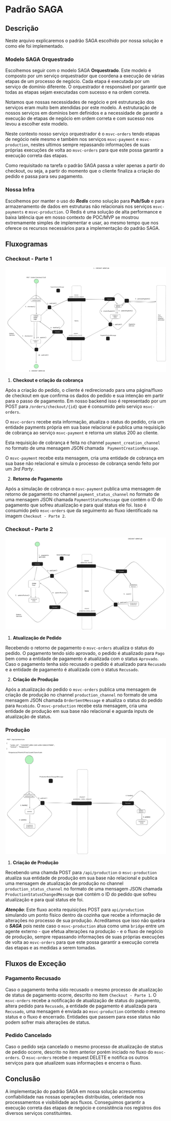 # Padrão SAGA

## Descrição

Neste arquivo explicaremos o padrão SAGA escolhido por nossa solução e como ele foi implementado.

### Modelo SAGA Orquestrado

Escolhemos seguir com o modelo SAGA **Orquestrado**. Este modelo é composto por um serviço orquestrador que coordena a
execução de várias etapas de um processo de negócio. Cada etapa é executada por um serviço de domínio diferente. O
orquestrador é responsável por garantir que todas as etapas sejam executadas com sucesso e na ordem correta.

Notamos que nossas necessidades de negócio e pré estruturação dos serviços eram muito bem atendidas por este modelo. A
estruturação de nossos serviços em domínios bem definidos e a necessidade de garantir a execução de etapas de negócio
em ordem correta e com sucesso nos levou a escolher este modelo.

Neste contexto nosso serviço orquestrador é o `msvc-orders` tendo etapas de negócio nele mesmo e também nos
serviços `msvc-payment` e `msvc-production`, nestes ultimos sempre repassando informações de suas próprias execuções
de volta ao `msvc-orders` para que este possa garantir a execução correta das etapas.

Como requisitado na tarefa o padrão SAGA passa a valer apenas a partir do checkout, ou seja, a partir do momento que o
cliente finaliza a criação do pedido e passa para seu pagamento.

### Nossa Infra

Escolhemos por manter o uso do **_Redis_** como solução para **Pub/Sub** e para armazenamento de dados em estruturas não
relacionais nos serviços `msvc-payments` e `msvc-production`. O Redis é uma solução de alta performance e baixa latência
que em nosso contexto de POC/MVP se mostrou extremamente simples de implementar e usar, ao mesmo tempo que nos oferece
os recursos necessários para a implementação do padrão SAGA.

## Fluxogramas

### Checkout - Parte 1

![checkout-1.png](checkout-1.png)

1. **Checkout e criação da cobrança**

Após a criação do pedido, o cliente é redirecionado para uma página/fluxo de checkout em que confirma os dados do pedido
e sua intenção em partir para o passo de pagamento. Em nosso backend isso é representado por um POST
para `/orders/checkout/{id}` que é consumido pelo serviço `msvc-orders`.

O `msvc-orders` recebe esta informação, atualiza o status do pedido, cria um entidade payments própria em sua base
relacional e publica uma requisição de cobrança ao serviço `msvc-payment` e retorna um status 200 ao cliente.

Esta requisição de cobrança é feita no channel `payment_creation_channel` no formato de uma mensagem JSON chamada `
PaymentCreationMessage`.

O `msvc-payment` recebe esta mensagem, cria uma entidade de cobrança em sua base não relacional e simula o processo de
cobrança sendo feito por um _3rd Party_.

2. **Retorno de Pagamento**

Após a simulação de cobrança o `msvc-payment` publica uma mensagem de retorno de pagamento no
channel `payment_status_channel` no formato de uma mensagem JSON chamada `PaymentStatusMessage` que contém o ID do
pagamento
que sofreu atualização e para qual status ele foi. Isso é consumido pelo `msvc-orders` que da seguimento ao fluxo
identificado na
imagem `Checkout - Parte 2`.

### Checkout - Parte 2

![checkout-2.png](checkout-2.png)

1. **Atualização de Pedido**

Recebendo o retorno de pagamento o `msvc-orders` atualiza o status do pedido. O pagamento tendo sido aprovado, o pedido
é atualizado para `Pago` bem como a entidade de pagamento é atualizada com o status `Aprovado`. Caso o pagamento tenha
sido recusado o pedido é atualizado para `Recusado` e a entidade de pagamento é atualizada com o status `Recusado`.

2. **Criação de Produção**

Após a atualização do pedido o `msvc-orders` publica uma mensagem de criação de produção no channel `production_channel`
no formato de uma mensagem JSON chamada `OrderSentMessage` e atualiza o status do pedido para `Recebido`.
O `msvc-production`
recebe esta mensagem, cria uma entidade de produção em sua base não relacional e aguarda inputs de atualização de
status.

### Produção

![production-1.png](production-1.png)

1. **Criação de Produção**

Recebendo uma chamda POST para `/api/production` o `msvc-production` atualiza sua entidade de produção em sua base não
relacional e publica uma mensagem de atualização de produção no channel `production_status_channel` no formato de uma
mensagem JSON chamada `ProductionStatusChangedMessage` que contém o ID do pedido que sofreu atualização e para qual
status ele foi.

***Atenção***: Este fluxo aceita requisições POST para `api/production` simulando um ponto físico dentro da cozinha
que recebe a informação de alterações no processo de sua produção. Acreditamos que isso não quebra o **_SAGA_** pois
neste caso
o `msvc-production` atua como uma `bridge` entre um agente externo - que efetua alterações na produção - e o fluxo de
negócio
de produção, sempre repassando informações de suas próprias execuções de volta ao `msvc-orders` para que este possa
garantir
a execução correta das etapas e as medidas a serem tomadas.

## Fluxos de Exceção

### Pagamento Recusado

Caso o pagamento tenha sido recusado o mesmo processo de atualização de status de pagamento ocorre, descrito no item
`Checkout - Parte 1`. O `msvc-orders` recebe a notificação de atualização de status do pagamento, altera pedido
para `Recusado`, a entidade de pagamento é atualizada para `Recusado`, uma mensagem é enviada ao `msvc-production`
contendo
o mesmo status e o fluxo é encerrado. Entidades que passem para esse status não podem sofrer mais alterações de status.

### Pedido Cancelado

Caso o pedido seja cancelado o mesmo processo de atualização de status de pedido ocorre, descrito no item anterior porém
iniciado no fluxo do `msvc-orders`. O `msvc-orders` recebe o request DELETE e notifica os outros serviços para que
atualizem suas informações e encerra o fluxo.

## Conclusão

A implementação do padrão SAGA em nossa solução acrescentou confiabilidade nas nossas operações distribuidas, celeridade
nos processamentos e visibilidade aos fluxos. Conseguimos garantir a execução correta das etapas de negócio e consistência
nos registros dos diversos serviços constituintes.